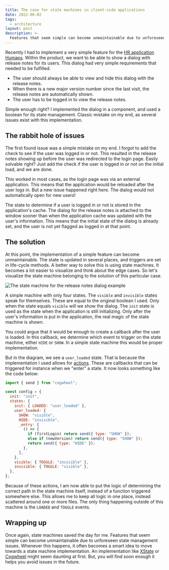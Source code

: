 ```yaml
---
title: The case for state machines in client-side applications
date: 2022-06-02
tags:
  - architecture
layout: post
description: >-
  Features that seem simple can become unmaintainable due to unforeseen state management issues. State machines help avoid this.
---
```


Recently I had to implement a very simple feature for the [HR application Humaps](https://humaps.nl). Within the product, we want to be able to show a dialog with release notes for its users. This dialog had very simple requirements that needed to be fulfilled.

- The user should always be able to view and hide this dialog with the release notes.
- When there is a new major version number since the last visit, the release notes are automatically shown.
- The user has to be logged in to view the release notes.

Simple enough right? I implemented the dialog in a component, and used a boolean for its state management. Classic mistake on my end, as several issues exist with this implementation.

## The rabbit hole of issues

The first found issue was a simple mistake on my end. I forgot to add the check to see if the user was logged in or not. This resulted in the release notes showing up before the user was redirected to the login page. Easily solvable right? Just add the check if the user is logged in or not on the initial load, and we are done.

This worked in most cases, as the login page was via an external application. This means that the application would be reloaded after the user logs in. But a new issue happened right here. The dialog would not automatically open for new users!

The state to determine if a user is logged in or not is stored in the application's cache. The dialog for the release notes is attached to the window sooner than when the application cache was updated with the user's information. This means that the initial state of the dialog is already set, and the user is not yet flagged as logged in at that point.

## The solution

At this point, the implementation of a simple feature can become unmaintainable. The state is updated in several places, and triggers are set in life-cycle methods. A better way to solve this is using state machines. It becomes a lot easier to visualize and think about the edge cases. So let's visualize the state machine belonging to the solution of this particular case.

![The state machine for the release notes dialog example](/img/state-machine-example-1.png)

A simple machine with only four states. The `visible` and `invisible` states speak for themselves. These are equal to the original boolean I used. Only when the state equals `visible` will we show the dialog. The `init` state is used as the state when the application is still initializing. Only after the user's information is put in the application, the real magic of the state machine is shown.

You could argue that it would be enough to create a callback after the user is loaded. In this callback, we determine which event to trigger on the state machine, either `HIDE` or `SHOW`. In a simple state machine this would be proper implementation.

But in the diagram, we see a `user_loaded` state. That is because the implementation I used allows for [actions](https://github.com/kpnnkmp/cogwheel/blob/main/docs/actions.md). These are callbacks that can be triggered for instance when we "enter" a state. It now looks something like the code below:

```js
import { send } from "cogwheel";

const config = {
  init: "init",
  states: {
    init: { LOADED: "user_loaded" },
    user_loaded: {
      SHOW: "visible",
      HIDE: "invisible",
      _entry: [
        () => {
          if (firstLogin) return send({ type: "SHOW" });
          else if (newVersion) return send({ type: "SHOW" });
          return send({ type: "HIDE" });
        },
      ],
    },
    visible: { TOGGLE: "invisible" },
    invisible: { TOGGLE: "visible" },
  },
};
```

Because of these actions, I am now able to put the logic of determining the correct path in the state machine itself, instead of a function triggered somewhere else. This allows me to keep all logic in one place, instead scattered around one or more files. The only thing happening outside of this machine is the `LOADED` and `TOGGLE` events.

## Wrapping up

Once again, state machines saved the day for me. Features that seem simple can become unmaintainable due to unforeseen state management issues. Whenever this happens, it often becomes a smart idea to move towards a state machine implementation. An implementation like [XState](https://xstate.js.org) or [Cogwheel](https://github.com/kpnnkmp/cogwheel) might seem daunting at first. But, you will find soon enough it helps you avoid issues in the future.
